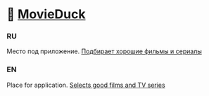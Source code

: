 # 📱 [MovieDuck](https://movieduck.space/ "Мобильное приложение, которое подбирает фильмы")
### RU
Место под приложение. [Подбирает хорошие фильмы и сериалы](https://movieduck.space/ru/ "Перейти на сайт")

### EN
Place for application. [Selects good films and TV series](https://movieduck.space/en/ "Go to the website")
